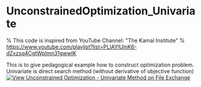 # UnconstrainedOptimization_Univariate

% This code is inspired from YouTube Channel: "The Kamal Institute"
% https://www.youtube.com/playlist?list=PLIAYlUlnK6-dZxzsq4CgtWpImn31gwwIK

This is to give pedagogical example how to construct optimization problem. Univariate is direct search method (without derivative of objective function)
[![View Unconstrained Optimization - Univariate Method on File Exchange](https://www.mathworks.com/matlabcentral/images/matlab-file-exchange.svg)](https://www.mathworks.com/matlabcentral/fileexchange/120368-unconstrained-optimization-univariate-method)

